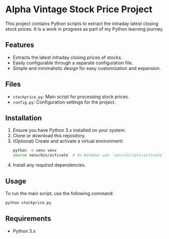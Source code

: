 # Alpha Vintage Stock Price Project

This project contains Python scripts to extract the intraday latest closing stock prices. 
It is a work in progress as part of my Python learning journey.

## Features

- Extracts the latest intraday closing prices of stocks.
- Easily configurable through a separate configuration file.
- Simple and minimalistic design for easy customization and expansion.

## Files

- `stockprice.py`: Main script for processing stock prices.
- `config.py`: Configuration settings for the project.

## Installation

1. Ensure you have Python 3.x installed on your system.
2. Clone or download this repository.
3. (Optional) Create and activate a virtual environment:
   ```bash
   python -m venv venv
   source venv/bin/activate  # On Windows use `venv\Scripts\activate`
   ```
4. Install any required dependencies.

## Usage

To run the main script, use the following command:

```bash
python stockprice.py
```

## Requirements

- Python 3.x


 
